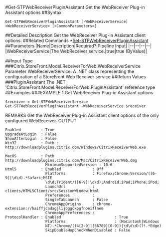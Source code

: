 #Get-STFWebReceiverPluginAssistant
Get the WebReceiver Plug-in Assistant options
##Syntax
```Get-STFWebReceiverPluginAssistant [-WebReceiverService] <WebReceiverService> [<CommonParameters>]
```
##Detailed Description
Get the WebReceiver Plug-in Assistant client options.
##Related Commands
*[Set-STFWebReceiverPluginAssistant](Set-STFWebReceiverPluginAssistant)
##Parameters
|Name|Description|Required?|Pipeline Input||--|--|--|--||WebReceiverService|The WebReceiver service.|true|true (ByValue)|##Input Type
###Citrix.StoreFront.Model.ReceiverForWeb.WebReceiverService
Parameter WebReceiverService: A .NET class representing the configuration of a StoreFront Web Receiver service
##Return Values
###PluginAssistant
The .NET 'Citrix.StoreFront.Model.ReceiverForWeb.PluginAssistant' reference type
##Examples
###EXAMPLE 1 Get WebReceiver Plug-in Assistant options
```$receiver = Get-STFWebReceiverService
Get-STFWebReceiverPluginAssistant -WebReceiverService $receiver
```
REMARKS
Get the WebReceiver Plug-in Assistant client options of the only configured WebReceiver.
OUTPUT
```Enabled         : True
UpgradeAtLogin  : False
ShowAfterLogin  : False
Win32           : Path : http://downloadplugins.citrix.com/Windows/CitrixReceiverWeb.exe

MacOS           : Path                    : http://downloadplugins.citrix.com/Mac/CitrixReceiverWeb.dmg
                  MinimumSupportedVersion : 10.6
Html5           : Enabled              : Off
                  Platforms            : Firefox;Chrome;Version/([6-9]|\d\d).*Safari;MSIE
                  \d\d;Trident/([6-9]|\d\d);Android;iPad;iPhone;iPod;
                  LaunchUrl            : clients/HTML5Client/src/SessionWindow.html
                  Preferences          :
                  SingleTabLaunch      : False
                  ChromeAppOrigins     : chrome-extension://haiffjcadagjlijoggckpgfnoeiflnem
                  ChromeAppPreferences :
ProtocolHandler : Enabled                        : True
                  Platforms                      : (Macintosh|Windows
                  NT).*Chrome/((4[2-9]|[56789][0-9])|\d\d\d)(?!.*Edge)
                  SkipDoubleHopCheckWhenDisabled : False
```
